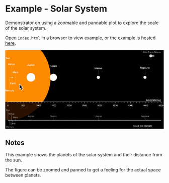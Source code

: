 # Example - Solar System

Demonstrator on using a zoomable and pannable plot to explore the scale of the solar system.

Open `index.html` in a browser to view example, or the example is hosted [here](https://airladon.github.io/FigureOne/examples/Solar%20System/index.html).

![](./example.gif)

## Notes

This example shows the planets of the solar system and their distance from the sun.

The figure can be zoomed and panned to get a feeling for the actual space between planets.
